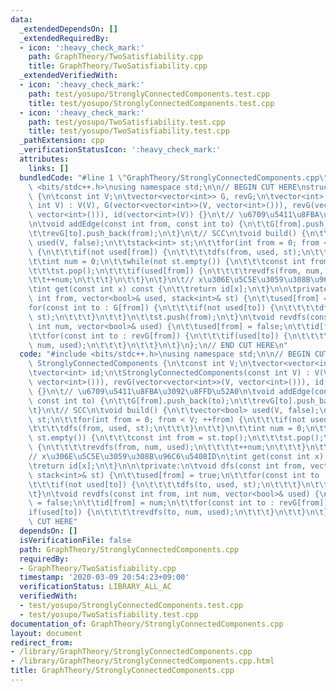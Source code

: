 ```yaml
---
data:
  _extendedDependsOn: []
  _extendedRequiredBy:
  - icon: ':heavy_check_mark:'
    path: GraphTheory/TwoSatisfiability.cpp
    title: GraphTheory/TwoSatisfiability.cpp
  _extendedVerifiedWith:
  - icon: ':heavy_check_mark:'
    path: test/yosupo/StronglyConnectedComponents.test.cpp
    title: test/yosupo/StronglyConnectedComponents.test.cpp
  - icon: ':heavy_check_mark:'
    path: test/yosupo/TwoSatisfiability.test.cpp
    title: test/yosupo/TwoSatisfiability.test.cpp
  _pathExtension: cpp
  _verificationStatusIcon: ':heavy_check_mark:'
  attributes:
    links: []
  bundledCode: "#line 1 \"GraphTheory/StronglyConnectedComponents.cpp\"\n#include\
    \ <bits/stdc++.h>\nusing namespace std;\n\n// BEGIN CUT HERE\nstruct StronglyConnectedComponents\
    \ {\n\tconst int V;\n\tvector<vector<int>> G, revG;\n\tvector<int> id;\n\tStronglyConnectedComponents(const\
    \ int V) : V(V), G(vector<vector<int>>(V, vector<int>())), revG(vector<vector<int>>(V,\
    \ vector<int>())), id(vector<int>(V)) {}\n\t// \u6709\u5411\u8FBA\u3092\u8FFD\u52A0\
    \n\tvoid addEdge(const int from, const int to) {\n\t\tG[from].push_back(to);\n\
    \t\trevG[to].push_back(from);\n\t}\n\t// SCC\n\tvoid build() {\n\t\tvector<bool>\
    \ used(V, false);\n\t\tstack<int> st;\n\t\tfor(int from = 0; from < V; ++from)\
    \ {\n\t\t\tif(not used[from]) {\n\t\t\t\tdfs(from, used, st);\n\t\t\t}\n\t\t}\n\
    \t\tint num = 0;\n\t\twhile(not st.empty()) {\n\t\t\tconst int from = st.top();\n\
    \t\t\tst.pop();\n\t\t\tif(used[from]) {\n\t\t\t\trevdfs(from, num, used);\n\t\t\
    \t\t++num;\n\t\t\t}\n\t\t}\n\t}\n\t// x\u306E\u5C5E\u3059\u308B\u96C6\u5408ID\n\
    \tint get(const int x) const {\n\t\treturn id[x];\n\t}\n\n\tprivate:\n\tvoid dfs(const\
    \ int from, vector<bool>& used, stack<int>& st) {\n\t\tused[from] = true;\n\t\t\
    for(const int to : G[from]) {\n\t\t\tif(not used[to]) {\n\t\t\t\tdfs(to, used,\
    \ st);\n\t\t\t}\n\t\t}\n\t\tst.push(from);\n\t}\n\tvoid revdfs(const int from,\
    \ int num, vector<bool>& used) {\n\t\tused[from] = false;\n\t\tid[from] = num;\n\
    \t\tfor(const int to : revG[from]) {\n\t\t\tif(used[to]) {\n\t\t\t\trevdfs(to,\
    \ num, used);\n\t\t\t}\n\t\t}\n\t}\n};\n// END CUT HERE\n"
  code: "#include <bits/stdc++.h>\nusing namespace std;\n\n// BEGIN CUT HERE\nstruct\
    \ StronglyConnectedComponents {\n\tconst int V;\n\tvector<vector<int>> G, revG;\n\
    \tvector<int> id;\n\tStronglyConnectedComponents(const int V) : V(V), G(vector<vector<int>>(V,\
    \ vector<int>())), revG(vector<vector<int>>(V, vector<int>())), id(vector<int>(V))\
    \ {}\n\t// \u6709\u5411\u8FBA\u3092\u8FFD\u52A0\n\tvoid addEdge(const int from,\
    \ const int to) {\n\t\tG[from].push_back(to);\n\t\trevG[to].push_back(from);\n\
    \t}\n\t// SCC\n\tvoid build() {\n\t\tvector<bool> used(V, false);\n\t\tstack<int>\
    \ st;\n\t\tfor(int from = 0; from < V; ++from) {\n\t\t\tif(not used[from]) {\n\
    \t\t\t\tdfs(from, used, st);\n\t\t\t}\n\t\t}\n\t\tint num = 0;\n\t\twhile(not\
    \ st.empty()) {\n\t\t\tconst int from = st.top();\n\t\t\tst.pop();\n\t\t\tif(used[from])\
    \ {\n\t\t\t\trevdfs(from, num, used);\n\t\t\t\t++num;\n\t\t\t}\n\t\t}\n\t}\n\t\
    // x\u306E\u5C5E\u3059\u308B\u96C6\u5408ID\n\tint get(const int x) const {\n\t\
    \treturn id[x];\n\t}\n\n\tprivate:\n\tvoid dfs(const int from, vector<bool>& used,\
    \ stack<int>& st) {\n\t\tused[from] = true;\n\t\tfor(const int to : G[from]) {\n\
    \t\t\tif(not used[to]) {\n\t\t\t\tdfs(to, used, st);\n\t\t\t}\n\t\t}\n\t\tst.push(from);\n\
    \t}\n\tvoid revdfs(const int from, int num, vector<bool>& used) {\n\t\tused[from]\
    \ = false;\n\t\tid[from] = num;\n\t\tfor(const int to : revG[from]) {\n\t\t\t\
    if(used[to]) {\n\t\t\t\trevdfs(to, num, used);\n\t\t\t}\n\t\t}\n\t}\n};\n// END\
    \ CUT HERE"
  dependsOn: []
  isVerificationFile: false
  path: GraphTheory/StronglyConnectedComponents.cpp
  requiredBy:
  - GraphTheory/TwoSatisfiability.cpp
  timestamp: '2020-03-09 20:54:23+09:00'
  verificationStatus: LIBRARY_ALL_AC
  verifiedWith:
  - test/yosupo/StronglyConnectedComponents.test.cpp
  - test/yosupo/TwoSatisfiability.test.cpp
documentation_of: GraphTheory/StronglyConnectedComponents.cpp
layout: document
redirect_from:
- /library/GraphTheory/StronglyConnectedComponents.cpp
- /library/GraphTheory/StronglyConnectedComponents.cpp.html
title: GraphTheory/StronglyConnectedComponents.cpp
---
```

